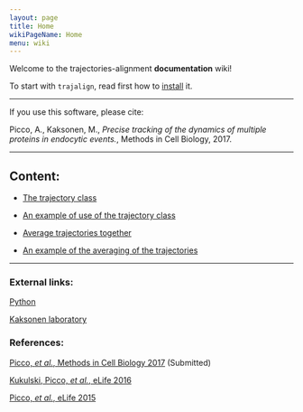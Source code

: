 ```yaml
---
layout: page
title: Home
wikiPageName: Home
menu: wiki
---
```


Welcome to the trajectories-alignment **documentation** wiki!

To start with `trajalign`, read first how to [install](Installation) it.

***

If you use this software, please cite:

Picco, A., Kaksonen, M., _Precise tracking of the dynamics of multiple proteins in endocytic events._,  Methods in Cell Biology, 2017.

***

## Content:

* [The trajectory class](The-trajectory-class)

* [An example of use of the trajectory class](Trajectory-class-example)

* [Average trajectories together](Averaging-trajectories)

* [An example of the averaging of the trajectories](Averaging-trajectories-example)

***

### External links:

[ Python ](https://docs.python.org/3/)

[ Kaksonen laboratory ](http://cms.unige.ch/sciences/biochimie/-Marko-Kaksonen-.html)

### References:

[Picco, _et al._, Methods in Cell Biology 2017](http://) (Submitted)

[Kukulski, Picco, _et al._, eLife 2016](http://dx.doi.org/10.7554/eLife.16036)

[Picco, _et al._, eLife 2015](http://dx.doi.org/10.7554/eLife.04535)
